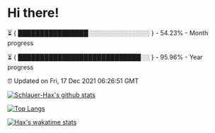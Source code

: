 # Hi there!

⏳ { ████████████████░░░░░░░░░░░░░░ } - 54.23% - Month progress

⏳ { ████████████████████████████░░ } - 95.96% - Year progress

⏰ Updated on Fri, 17 Dec 2021 06:26:51 GMT


[![Schlauer-Hax's github stats](https://github-readme-stats.vercel.app/api?username=Schlauer-Hax&show_icons=true&theme=dark&count_private=true)](https://github.com/Schlauer-Hax)


[![Top Langs](https://github-readme-stats.vercel.app/api/top-langs/?username=Schlauer-Hax&layout=compact&theme=dark)](https://github.com/Schlauer-Hax?tab=repositories)


[![Hax's wakatime stats](https://github-readme-stats.vercel.app/api/wakatime?username=Hax&theme=dark)](https://wakatime.com/@Hax)

